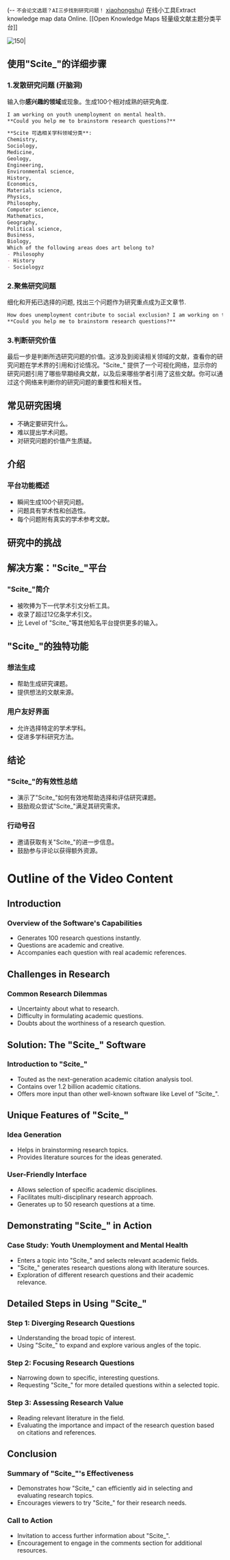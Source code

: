(-- `不会论文选题？AI三步找到研究问题！` [xiaohongshu](https://www.xiaohongshu.com/explore/653b1f95000000001e02a5b5?app_platform=ios&app_version=8.14.3&author_share=1&share_from_user_hidden=true&type=video&xhsshare=CopyLink&appuid=61aa31f5000000000202472e&apptime=1701339123)) 
在线小工具Extract  knowledge map data Online. [[Open Knowledge Maps 轻量级文献主题分类平台]] 

![150|](https://i.imgur.com/kjigO2z.png)


## 使用"Scite_"的详细步骤

### 1.发散研究问题 (开脑洞)
输入你**感兴趣的领域**或现象。生成100个相对成熟的研究角度. 

```markdown
I am working on youth unemployment on mental health.
**Could you help me to brainstorm research questions?**
```

```markdown
**Scite 可选相关学科领域分类**: 
Chemistry, 
Sociology, 
Medicine, 
Geology, 
Engineering, 
Environmental science, 
History, 
Economics, 
Materials science, 
Physics, 
Philosophy, 
Computer science, 
Mathematics, 
Geography, 
Political science, 
Business, 
Biology,
Which of the following areas does art belong to?
- Philosophy
- History
- Sociologyz
```


### 2.聚焦研究问题
细化和开拓已选择的问题,  找出三个问题作为研究重点成为正文章节. 

```markdown
How does unemployment contribute to social exclusion? I am working on this project.
**Could you help me to brainstorm research questions?**
```

### 3.判断研究价值
最后一步是判断所选研究问题的价值。这涉及到阅读相关领域的文献，查看你的研究问题在学术界的引用和讨论情况。"Scite_" 提供了一个可视化网络，显示你的研究问题引用了哪些早期经典文献，以及后来哪些学者引用了这些文献。你可以通过这个网络来判断你的研究问题的重要性和相关性。

## 常见研究困境

- 不确定要研究什么。
- 难以提出学术问题。
- 对研究问题的价值产生质疑。

## 介绍

### 平台功能概述

- 瞬间生成100个研究问题。
- 问题具有学术性和创造性。
- 每个问题附有真实的学术参考文献。

## 研究中的挑战

## 解决方案："Scite_"平台

### "Scite_"简介

- 被吹捧为下一代学术引文分析工具。
- 收录了超过12亿条学术引文。
- 比 Level of "Scite_"等其他知名平台提供更多的输入。

## "Scite_"的独特功能

### 想法生成

- 帮助生成研究课题。
- 提供想法的文献来源。

### 用户友好界面

- 允许选择特定的学术学科。
- 促进多学科研究方法。



## 结论

### "Scite_"的有效性总结

- 演示了"Scite_"如何有效地帮助选择和评估研究课题。
- 鼓励观众尝试"Scite_"满足其研究需求。

### 行动号召

- 邀请获取有关"Scite_"的进一步信息。
- 鼓励参与评论以获得额外资源。

# Outline of the Video Content

## Introduction

### Overview of the Software's Capabilities

- Generates 100 research questions instantly.
- Questions are academic and creative.
- Accompanies each question with real academic references.

## Challenges in Research

### Common Research Dilemmas

- Uncertainty about what to research.
- Difficulty in formulating academic questions.
- Doubts about the worthiness of a research question.

## Solution: The "Scite_" Software

### Introduction to "Scite_"

- Touted as the next-generation academic citation analysis tool.
- Contains over 1.2 billion academic citations.
- Offers more input than other well-known software like Level of "Scite_".

## Unique Features of "Scite_"

### Idea Generation

- Helps in brainstorming research topics.
- Provides literature sources for the ideas generated.

### User-Friendly Interface

- Allows selection of specific academic disciplines.
- Facilitates multi-disciplinary research approach.
- Generates up to 50 research questions at a time.

## Demonstrating "Scite_" in Action

### Case Study: Youth Unemployment and Mental Health

- Enters a topic into "Scite_" and selects relevant academic fields.
- "Scite_" generates research questions along with literature sources.
- Exploration of different research questions and their academic relevance.

## Detailed Steps in Using "Scite_"

### Step 1: Diverging Research Questions

- Understanding the broad topic of interest.
- Using "Scite_" to expand and explore various angles of the topic.

### Step 2: Focusing Research Questions

- Narrowing down to specific, interesting questions.
- Requesting "Scite_" for more detailed questions within a selected topic.

### Step 3: Assessing Research Value

- Reading relevant literature in the field.
- Evaluating the importance and impact of the research question based on citations and references.

## Conclusion

### Summary of "Scite_"'s Effectiveness

- Demonstrates how "Scite_" can efficiently aid in selecting and evaluating research topics.
- Encourages viewers to try "Scite_" for their research needs.

### Call to Action

- Invitation to access further information about "Scite_".
- Encouragement to engage in the comments section for additional resources.
